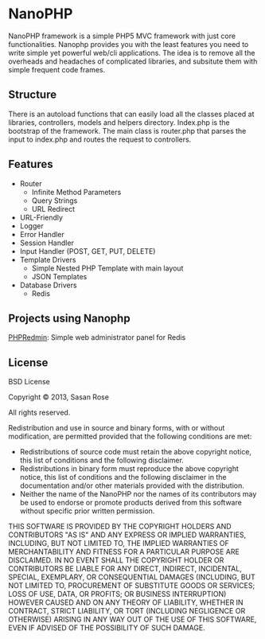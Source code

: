 NanoPHP
=======

NanoPHP framework is a simple PHP5 MVC framework with just core functionalities. Nanophp provides you with the least features you need to write simple yet powerful web/cli applications.
The idea is to remove all the overheads and headaches of complicated libraries, and subsitute them with simple frequent code frames.

## Structure

There is an autoload functions that can easily load all the classes placed at libraries, controllers, models and helpers directory.
Index.php is the bootstrap of the framework. The main class is router.php that parses the input to index.php and routes the request to controllers.

## Features

* Router
  * Infinite Method Parameters
  * Query Strings
  * URL Redirect
* URL-Friendly
* Logger
* Error Handler
* Session Handler
* Input Handler (POST, GET, PUT, DELETE)
* Template Drivers
  * Simple Nested PHP Template with main layout
  * JSON Templates
* Database Drivers
  * Redis

## Projects using Nanophp

[PHPRedmin](https://github.com/sasanrose/phpredmin): Simple web administrator panel for Redis

## License

BSD License

Copyright © 2013, Sasan Rose

All rights reserved.

Redistribution and use in source and binary forms, with or without modification, are permitted provided that the following conditions are met:

* Redistributions of source code must retain the above copyright notice, this list of conditions and the following disclaimer.
* Redistributions in binary form must reproduce the above copyright notice, this list of conditions and the following disclaimer in the documentation and/or other materials provided with the distribution.
* Neither the name of the NanoPHP nor the names of its contributors may be used to endorse or promote products derived from this software without specific prior written permission.

THIS SOFTWARE IS PROVIDED BY THE COPYRIGHT HOLDERS AND CONTRIBUTORS "AS IS" AND ANY EXPRESS OR IMPLIED WARRANTIES, INCLUDING, BUT NOT LIMITED TO, THE IMPLIED WARRANTIES OF MERCHANTABILITY AND FITNESS FOR A PARTICULAR PURPOSE ARE DISCLAIMED. IN NO EVENT SHALL THE COPYRIGHT HOLDER OR CONTRIBUTORS BE LIABLE FOR ANY DIRECT, INDIRECT, INCIDENTAL, SPECIAL, EXEMPLARY, OR CONSEQUENTIAL DAMAGES (INCLUDING, BUT NOT LIMITED TO, PROCUREMENT OF SUBSTITUTE GOODS OR SERVICES; LOSS OF USE, DATA, OR PROFITS; OR BUSINESS INTERRUPTION) HOWEVER CAUSED AND ON ANY THEORY OF LIABILITY, WHETHER IN CONTRACT, STRICT LIABILITY, OR TORT (INCLUDING NEGLIGENCE OR OTHERWISE) ARISING IN ANY WAY OUT OF THE USE OF THIS SOFTWARE, EVEN IF ADVISED OF THE POSSIBILITY OF SUCH DAMAGE.
